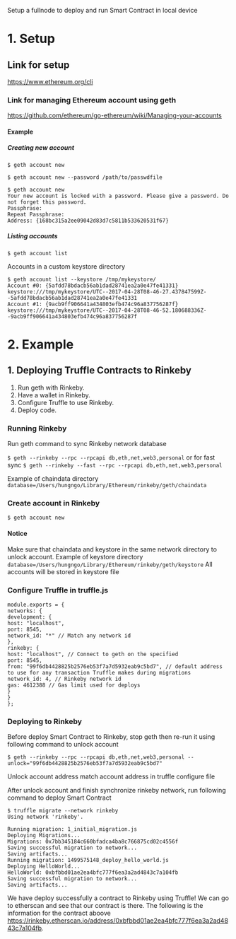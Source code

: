 Setup a fullnode to deploy and run Smart Contract in local device

# 1. Setup
## Link for setup
https://www.ethereum.org/cli

### Link for managing Ethereum account using geth
https://github.com/ethereum/go-ethereum/wiki/Managing-your-accounts

#### Example
##### Creating new account
```
$ geth account new
```
```
$ geth account new --password /path/to/passwdfile
```
```
$ geth account new
Your new account is locked with a password. Please give a password. Do not forget this password.
Passphrase:
Repeat Passphrase:
Address: {168bc315a2ee09042d83d7c5811b533620531f67}
```
##### Listing accounts
```
$ geth account list
```
Accounts in a custom keystore directory
```
$ geth account list --keystore /tmp/mykeystore/
Account #0: {5afdd78bdacb56ab1dad28741ea2a0e47fe41331} keystore:///tmp/mykeystore/UTC--2017-04-28T08-46-27.437847599Z--5afdd78bdacb56ab1dad28741ea2a0e47fe41331
Account #1: {9acb9ff906641a434803efb474c96a837756287f} keystore:///tmp/mykeystore/UTC--2017-04-28T08-46-52.180688336Z--9acb9ff906641a434803efb474c96a837756287f
```
# 2. Example
## 1. Deploying Truffle Contracts to Rinkeby
1. Run geth with Rinkeby.
2. Have a wallet in Rinkeby.
3. Configure Truffle to use Rinkeby.
4. Deploy code.

### Running Rinkeby
Run geth command to sync Rinkeby network database

`$ geth --rinkeby --rpc --rpcapi db,eth,net,web3,personal`
or for fast sync
`$ geth --rinkeby --fast --rpc --rpcapi db,eth,net,web3,personal`

Example of chaindata directory
`database=/Users/hungngo/Library/Ethereum/rinkeby/geth/chaindata`

### Create account in Rinkeby
`$ geth account new`
#### Notice
Make sure that chaindata and keystore in the same network directory to unlock account.
Example of keystore directory
`database=/Users/hungngo/Library/Ethereum/rinkeby/geth/keystore`
All accounts will be stored in keystore file
### Configure Truffle in truffle.js
```
module.exports = {
networks: {
development: {
host: "localhost",
port: 8545,
network_id: "*" // Match any network id
},
rinkeby: {
host: "localhost", // Connect to geth on the specified
port: 8545,
from: "99f6db4428825b2576eb53f7a7d5932eab9c5bd7", // default address to use for any transaction Truffle makes during migrations
network_id: 4, // Rinkeby network id
gas: 4612388 // Gas limit used for deploys
}
}
};
```

### Deploying to Rinkeby
Before deploy Smart Contract to Rinkeby, stop geth then re-run it using following command to unlock account

`$ geth --rinkeby --rpc --rpcapi db,eth,net,web3,personal --unlock="99f6db4428825b2576eb53f7a7d5932eab9c5bd7"`

Unlock account address match account address in truffle configure file

After unlock account and finish synchronize rinkeby network, run following command to deploy Smart Contract
```
$ truffle migrate --network rinkeby
Using network 'rinkeby'.

Running migration: 1_initial_migration.js
Deploying Migrations...
Migrations: 0x7bb345184c660bfadca4ba8c766875cd02c4556f
Saving successful migration to network...
Saving artifacts...
Running migration: 1499575148_deploy_hello_world.js
Deploying HelloWorld...
HelloWorld: 0xbfbbd01ae2ea4bfc777f6ea3a2ad4843c7a104fb
Saving successful migration to network...
Saving artifacts...
```
We have deploy successfully a contract to Rinkeby using Truffle! We can go to etherscan and see that our contract is there. The following is the information for the contract aboove https://rinkeby.etherscan.io/address/0xbfbbd01ae2ea4bfc777f6ea3a2ad4843c7a104fb.




